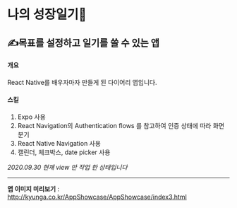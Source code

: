 # 나의 성장일기📖

## ✍목표를 설정하고 일기를 쓸 수 있는 앱

#### 개요

React Native를 배우자마자 만들게 된 다이어리 앱입니다.

#### 스킬

1. Expo 사용
2. React Navigation의 Authentication flows 를 참고하여 인증 상태에 따라 화면 분기
3. React Native Navigation 사용
4. 캘린더, 체크박스, date picker 사용

_2020.09.30 현재 view 만 작업 한 상태입니다_

---

**앱 이미지 미리보기** : http://kyunga.co.kr/AppShowcase/AppShowcase/index3.html
